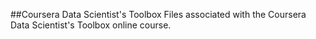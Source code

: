 ##Coursera Data Scientist's Toolbox
Files associated with the Coursera Data Scientist's Toolbox online course. 
